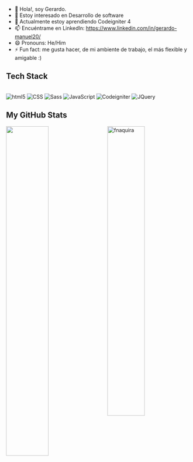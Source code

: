 - 👋 Hola!, soy Gerardo.
- 👀 Estoy interesado en Desarrollo de software
- 🌱 Actualmente estoy aprendiendo Codeigniter 4
- 📫 Encuéntrame en LinkedIn: https://www.linkedin.com/in/gerardo-manuel20/
- 😄 Pronouns: He/Him
- ⚡ Fun fact: me gusta hacer, de mi ambiente de trabajo, el más flexible y amigable :)

## Tech Stack
<br>
<img alt="html5" src="https://img.shields.io/badge/-HTML5-E34F26?style=flat-square&logo=html5&logoColor=white" />
<img alt="CSS" src="https://img.shields.io/badge/CSS%20-%231572B6.svg?style=flat-square&logo=css3&logoColor=white" />
<img alt="Sass" src="https://img.shields.io/badge/-Sass-CC6699?style=flat-square&logo=sass&logoColor=white" />
<img alt="JavaScript" src="https://img.shields.io/badge/JavaScript%20-%23F7DF1E.svg?style=flat-square&logo=javascript&logoColor=black" />
<img alt="Codeigniter" src="https://img.shields.io/badge/codeigniter%204-red?style=flat-square&logo=codeigniter&logoColor=black" />
<img alt="JQuery" src="https://img.shields.io/badge/JQuery-blue?style=flat-square&logo=jquery&logoColor=white" />

## My GitHub Stats

 <img src="https://github-readme-stats.vercel.app/api?username=fnaquira&show_icons=true&theme=gotham" alt="fnaquira" width="45%" align="right"/>
 <img  src="https://github-readme-streak-stats.herokuapp.com/?user=fnaquira&theme=dark" width="48%" >

 
<!---
gerardo-cornejo/gerardo-cornejo is a ✨ special ✨ repository because its `README.md` (this file) appears on your GitHub profile.
You can click the Preview link to take a look at your changes.
--->
